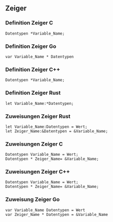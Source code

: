## Zeiger
### Definition Zeiger C
```
Datentypen *Variable_Name;
```
### Definition Zeiger Go
```
var Variable_Name * Datentypen
```
### Definition Zeiger C++
```
Datentypen *Variable_Name;
```
### Definition Zeiger Rust

```
let Variable_Name:*Datentypen;
```
### Zuweisungen Zeiger Rust
```
let Variable_Name:Datentypen = Wert;
let Zeiger_Name:&Datentypen = &Variable_Name;
```
### Zuweisungen Zeiger C
```
Datentypen Variable_Name = Wert;
Datentypen * Zeiger_Name= &Variable_Name;
```
### Zuweisungen Zeiger C++
```
Datentypen Variable_Name = Wert;
Datentypen * Zeiger_Name= &Variable_Name;
```
### Zuweisung Zeiger Go
```
var Variable_Name Datentypen = Wert
var Zeiger_Name * Datentypen = &Variable_Name

```